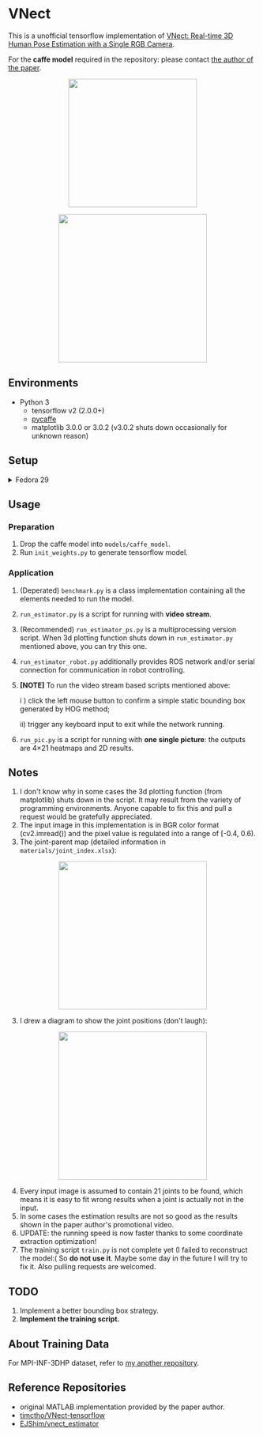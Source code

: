 # VNect

This is a unofficial tensorflow implementation of [VNect: Real-time 3D Human Pose Estimation with a Single RGB Camera](http://gvv.mpi-inf.mpg.de/projects/VNect/).

For the **caffe model** required in the repository: please contact [the author of the paper](http://gvv.mpi-inf.mpg.de/projects/VNect/).



<p align="center">
    <img src="./pic/test_pic_show.png" height="260">
</p>
<p align="center">
    <img src="./pic/test_video_show.gif" height="300">
</p>


## Environments

- Python 3
  - tensorflow v2 (2.0.0+)
  - [pycaffe](https://github.com/BVLC/caffe/tree/windows)
  - matplotlib 3.0.0 or 3.0.2 (v3.0.2 shuts down occasionally for unknown reason)

## Setup

<details><summary>Fedora 29</summary>
<p>

#### Install python dependencies:
```
pip3 install -r requirements.txt --user
```
#### Install caffe dependencies
```
sudo dnf install protobuf-devel leveldb-devel snappy-devel opencv-devel boost-devel hdf5-devel glog-devel gflags-devel lmdb-devel atlas-devel python-lxml boost-python3-devel
```
#### Setup Caffe
```
git clone https://github.com/BVLC/caffe.git
cd caffe
```

#### Configure Makefile.config (Include python3 and fix path)

#### Build Caffe
```
sudo make all
sudo make runtest
sudo make pycaffe
sudo make distribute
sudo cp .build_release/lib/ /usr/lib64
sudo cp -a distribute/python/caffe/ /usr/lib/python3.7/site-packages/
```
</p>
</details>


## Usage

### Preparation

1. Drop the caffe model into `models/caffe_model`.
2. Run `init_weights.py` to generate tensorflow model.

### Application

1. (Deperated) `benchmark.py` is a class implementation containing all the elements needed to run the model.

2. `run_estimator.py` is a script for running with **video stream**.

3. (Recommended) `run_estimator_ps.py` is a multiprocessing version script. When 3d plotting function shuts down in `run_estimator.py` mentioned above, you can try this one.

4. `run_estimator_robot.py` additionally provides ROS network and/or serial connection for communication in robot controlling.

5. **[NOTE]** To run the video stream based scripts mentioned above:

   i ) click the left mouse button to confirm a simple static bounding box generated by HOG method;

   ii) trigger any keyboard input to exit while the network running.

6. `run_pic.py` is a script for running with **one single picture**: the outputs are 4×21 heatmaps and 2D results.



## Notes

1. I don't know why in some cases the 3d plotting function (from matplotlib) shuts down in the script. It may result from the variety of programming environments. Anyone capable to fix this and pull a request would be gratefully appreciated.
2. The input image in this implementation is in BGR color format (cv2.imread()) and the pixel value is regulated into a range of [-0.4, 0.6).
3. The joint-parent map (detailed information in `materials/joint_index.xlsx`):

<p align="center">
    <img src="./pic/joint_index.png" height="300">
</p>

3. I drew a diagram to show the joint positions (don't laugh):

<p align="center">
    <img src="./pic/joint_pos.jpg" height="300">
</p>

4. Every input image is assumed to contain 21 joints to be found, which means it is easy to fit wrong results when a joint is actually not in the input.
5. In some cases the estimation results are not so good as the results shown in the paper author's promotional video.
6. UPDATE: the running speed is now faster thanks to some coordinate extraction optimization!
7. The training script `train.py` is not complete yet (I failed to reconstruct the model:( So **do not use it**. Maybe some day in the future I will try to fix it. Also pulling requests are welcomed.



## TODO

1. Implement a better bounding box strategy.
2. **Implement the training script.**



## About Training Data

For MPI-INF-3DHP dataset, refer to [my another repository](https://github.com/XinArkh/mpi_inf_3dhp).



## Reference Repositories

- original MATLAB implementation provided by the paper author.
- [timctho/VNect-tensorflow](https://github.com/timctho/VNect-tensorflow)
- [EJShim/vnect_estimator](https://github.com/EJShim/vnect_estimator)
